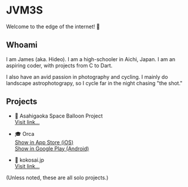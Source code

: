 # JVM3S
Welcome to the edge of the internet! 👋

## Whoami

I am James (aka. Hideo). I am a high-schooler in Aichi, Japan. I am an aspiring coder, with projects from C to Dart.

I also have an avid passion in photography and cycling. I mainly do landscape astrophotograpy, so I cycle far in the night chasing "the shot."

## Projects

- 🚀 Asahigaoka Space Balloon Project  
[Visit link...](https://asahiastronomy.com/2023/12/04/sb%e3%83%97%e3%83%ad%e3%82%b8%e3%82%a7%e3%82%af%e3%83%88/)

- 🎓 Orca  
[Show in App Store (iOS)](https://apple.co/487NrdO)  
[Show in Google Play (Android)](https://bit.ly/orcaAndroid)

- 🎊 kokosai.jp  
[Visit link...](https://kokosai.jp/)

(Unless noted, these are all solo projects.)
